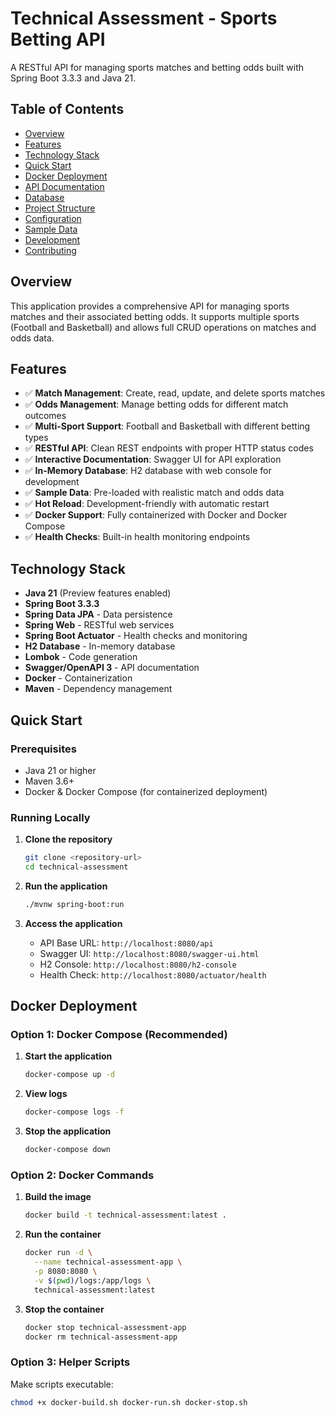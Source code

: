 
# Technical Assessment - Sports Betting API

A RESTful API for managing sports matches and betting odds built with Spring Boot 3.3.3 and Java 21.

## Table of Contents
- [Overview](#overview)
- [Features](#features)
- [Technology Stack](#technology-stack)
- [Quick Start](#quick-start)
- [Docker Deployment](#docker-deployment)
- [API Documentation](#api-documentation)
- [Database](#database)
- [Project Structure](#project-structure)
- [Configuration](#configuration)
- [Sample Data](#sample-data)
- [Development](#development)
- [Contributing](#contributing)

## Overview

This application provides a comprehensive API for managing sports matches and their associated betting odds. It supports multiple sports (Football and Basketball) and allows full CRUD operations on matches and odds data.

## Features

- ✅ **Match Management**: Create, read, update, and delete sports matches
- ✅ **Odds Management**: Manage betting odds for different match outcomes
- ✅ **Multi-Sport Support**: Football and Basketball with different betting types
- ✅ **RESTful API**: Clean REST endpoints with proper HTTP status codes
- ✅ **Interactive Documentation**: Swagger UI for API exploration
- ✅ **In-Memory Database**: H2 database with web console for development
- ✅ **Sample Data**: Pre-loaded with realistic match and odds data
- ✅ **Hot Reload**: Development-friendly with automatic restart
- ✅ **Docker Support**: Fully containerized with Docker and Docker Compose
- ✅ **Health Checks**: Built-in health monitoring endpoints

## Technology Stack

- **Java 21** (Preview features enabled)
- **Spring Boot 3.3.3**
- **Spring Data JPA** - Data persistence
- **Spring Web** - RESTful web services
- **Spring Boot Actuator** - Health checks and monitoring
- **H2 Database** - In-memory database
- **Lombok** - Code generation
- **Swagger/OpenAPI 3** - API documentation
- **Docker** - Containerization
- **Maven** - Dependency management

## Quick Start

### Prerequisites
- Java 21 or higher
- Maven 3.6+
- Docker & Docker Compose (for containerized deployment)

### Running Locally

1. **Clone the repository**
   ```bash
   git clone <repository-url>
   cd technical-assessment
   ```

2. **Run the application**
   ```bash
   ./mvnw spring-boot:run
   ```

3. **Access the application**
   - API Base URL: `http://localhost:8080/api`
   - Swagger UI: `http://localhost:8080/swagger-ui.html`
   - H2 Console: `http://localhost:8080/h2-console`
   - Health Check: `http://localhost:8080/actuator/health`

## Docker Deployment

### Option 1: Docker Compose (Recommended)

1. **Start the application**
   ```bash
   docker-compose up -d
   ```

2. **View logs**
   ```bash
   docker-compose logs -f
   ```

3. **Stop the application**
   ```bash
   docker-compose down
   ```

### Option 2: Docker Commands

1. **Build the image**
   ```bash
   docker build -t technical-assessment:latest .
   ```

2. **Run the container**
   ```bash
   docker run -d \
     --name technical-assessment-app \
     -p 8080:8080 \
     -v $(pwd)/logs:/app/logs \
     technical-assessment:latest
   ```

3. **Stop the container**
   ```bash
   docker stop technical-assessment-app
   docker rm technical-assessment-app
   ```

### Option 3: Helper Scripts

Make scripts executable:
```bash
chmod +x docker-build.sh docker-run.sh docker-stop.sh
```
